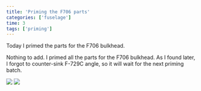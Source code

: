 ```yaml
---
title: 'Priming the F706 parts'
categories: ['fuselage']
time: 3
tags: ['priming']
---
```


Today I primed the parts for the F706 bulkhead. 

<!-- more -->

Nothing to add. I primed all the parts for the F706 bulkhead. As I found later, I forgot to counter-sink F-729C angle, so it will wait for the next priming batch.

![](0-primed-parts.jpeg)
![](1-more-primed-parts.jpeg)
